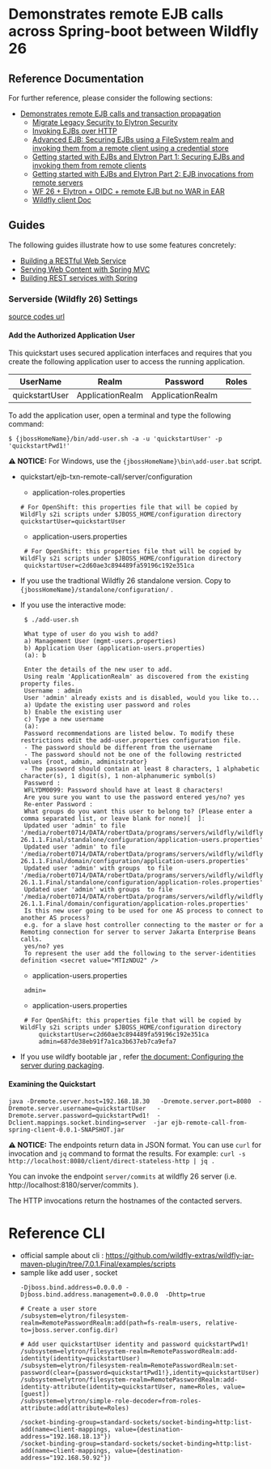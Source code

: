 # Demonstrates remote EJB calls across Spring-boot between Wildfly 26 

## Reference Documentation
For further reference, please consider the following sections:

* [Demonstrates remote EJB calls and transaction propagation](https://github.com/wildfly/quickstart/tree/26.1.1.Final/ejb-txn-remote-call)  
     * [Migrate Legacy Security to Elytron Security](https://docs.wildfly.org/26/WildFly_Elytron_Security.html#Migrate_Legacy_Security_to_Elytron_Security)
     * [Invoking EJBs over HTTP](https://wildfly-security.github.io/wildfly-elytron/blog/ejb-over-http/)
     * [Advanced EJB: Securing EJBs using a FileSystem realm and invoking them from a remote client using a credential store](https://wildfly-security.github.io/wildfly-elytron/blog/advanced-ejb-security/)
     * [Getting started with EJBs and Elytron Part 1: Securing EJBs and invoking them from remote clients](https://developer.jboss.org/people/fjuma/blog/2017/09/08/getting-started-with-ejbs-and-elytron-part-1)
     * [Getting started with EJBs and Elytron Part 2: EJB invocations from remote servers](https://developer.jboss.org/people/fjuma/blog/2017/09/08/getting-started-with-ejbs-and-elytron-part-2)
     * [WF 26 + Elytron + OIDC + remote EJB but no WAR in EAR](https://groups.google.com/g/wildfly/c/7z_Xv2mbgRo)
     * [Wildfly client Doc](https://docs.wildfly.org/26/Client_Guide.html)

## Guides
The following guides illustrate how to use some features concretely:

* [Building a RESTful Web Service](https://spring.io/guides/gs/rest-service/)
* [Serving Web Content with Spring MVC](https://spring.io/guides/gs/serving-web-content/)
* [Building REST services with Spring](https://spring.io/guides/tutorials/rest/)

### Serverside (Wildfly 26) Settings
[source codes url](https://github.com/wildfly/quickstart/tree/26.1.1.Final/ejb-txn-remote-call/server)
#### Add the Authorized Application User
This quickstart uses secured application interfaces and requires that you create the following application user to access the running application.

| UserName        | Realm            | Password          | Roles  |
|-----------------|------------------|-------------------|--------|
| quickstartUser  | ApplicationRealm | ApplicationRealm  |        |

To add the application user, open a terminal and type the following command:

```shell
$ {jbossHomeName}/bin/add-user.sh -a -u 'quickstartUser' -p 'quickstartPwd1!' 
```

**⚠ NOTICE:** For Windows, use the ``{jbossHomeName}\bin\add-user.bat`` script.

* quickstart/ejb-txn-remote-call/server/configuration
   * application-roles.properties 
    
	```properties
	# For OpenShift: this properties file that will be copied by WildFly s2i scripts under $JBOSS_HOME/configuration directory
    quickstartUser=quickstartUser
	```
	
    * application-users.properties
   
  	```properties
	 # For OpenShift: this properties file that will be copied by WildFly s2i scripts under $JBOSS_HOME/configuration directory
     quickstartUser=c2d60ae3c894489fa59196c192e351ca
	```
 * If you use the tradtional Wildfly 26 standalone version.  Copy to ``{jbossHomeName}/standalone/configuration/`` .
 * If you use the interactive mode:
   ```shell
    $ ./add-user.sh

    What type of user do you wish to add?
    a) Management User (mgmt-users.properties)
    b) Application User (application-users.properties)
    (a): b

    Enter the details of the new user to add.
    Using realm 'ApplicationRealm' as discovered from the existing property files.
    Username : admin
    User 'admin' already exists and is disabled, would you like to...
    a) Update the existing user password and roles
    b) Enable the existing user
    c) Type a new username
    (a):
    Password recommendations are listed below. To modify these restrictions edit the add-user.properties configuration file.
    - The password should be different from the username
    - The password should not be one of the following restricted values {root, admin, administrator}
    - The password should contain at least 8 characters, 1 alphabetic character(s), 1 digit(s), 1 non-alphanumeric symbol(s)
    Password :
    WFLYDM0099: Password should have at least 8 characters!
    Are you sure you want to use the password entered yes/no? yes
    Re-enter Password :
    What groups do you want this user to belong to? (Please enter a comma separated list, or leave blank for none)[  ]:
    Updated user 'admin' to file '/media/robert0714/DATA/robertData/programs/servers/wildfly/wildfly-26.1.1.Final/standalone/configuration/application-users.properties'
    Updated user 'admin' to file '/media/robert0714/DATA/robertData/programs/servers/wildfly/wildfly-26.1.1.Final/domain/configuration/application-users.properties'
    Updated user 'admin' with groups  to file '/media/robert0714/DATA/robertData/programs/servers/wildfly/wildfly-26.1.1.Final/standalone/configuration/application-roles.properties'
    Updated user 'admin' with groups  to file '/media/robert0714/DATA/robertData/programs/servers/wildfly/wildfly-26.1.1.Final/domain/configuration/application-roles.properties'
    Is this new user going to be used for one AS process to connect to another AS process?
    e.g. for a slave host controller connecting to the master or for a Remoting connection for server to server Jakarta Enterprise Beans calls.
    yes/no? yes
    To represent the user add the following to the server-identities definition <secret value="MTIzNDU2" />   
   ```
    * application-users.properties
	```properties
	 admin=
	```
	
    * application-users.properties
   
  	```properties
	 # For OpenShift: this properties file that will be copied by WildFly s2i scripts under $JBOSS_HOME/configuration directory
         quickstartUser=c2d60ae3c894489fa59196c192e351ca
         admin=687de38eb91f7a1ca3b637eb7ca9efa7
	```
 * If you use wildfy bootable jar , refer [the document: Configuring the server during packaging](https://docs.wildfly.org/bootablejar/#wildfly_jar_configuring_build).

#### Examining the Quickstart
  ```
  java -Dremote.server.host=192.168.18.30   -Dremote.server.port=8080  -Dremote.server.username=quickstartUser   -Dremote.server.password=quickstartPwd1!  -Dclient.mappings.socket.binding=server  -jar ejb-remote-call-from-spring-client-0.0.1-SNAPSHOT.jar
  ```
  
**⚠ NOTICE:** The endpoints return data in JSON format. You can use ``curl`` for invocation and ``jq`` command to format the results. For example: ``curl -s http://localhost:8080/client/direct-stateless-http | jq . ``

You can invoke the endpoint ``server/commits`` at  wildfly 26 server (i.e. http://localhost:8180/server/commits ). 

The HTTP invocations return the hostnames of the contacted servers.

# Reference CLI
* official sample about cli : https://github.com/wildfly-extras/wildfly-jar-maven-plugin/tree/7.0.1.Final/examples/scripts
* sample like add user , socket 
  ```
  -Djboss.bind.address=0.0.0.0 -Djboss.bind.address.management=0.0.0.0  -Dhttp=true
  
  # Create a user store
  /subsystem=elytron/filesystem-realm=RemotePasswordRealm:add(path=fs-realm-users, relative-to=jboss.server.config.dir)

  # Add user quickstartUser identity and password quickstartPwd1!
  /subsystem=elytron/filesystem-realm=RemotePasswordRealm:add-identity(identity=quickstartUser)
  /subsystem=elytron/filesystem-realm=RemotePasswordRealm:set-password(clear={password=quickstartPwd1!},identity=quickstartUser)
  /subsystem=elytron/filesystem-realm=RemotePasswordRealm:add-identity-attribute(identity=quickstartUser, name=Roles, value=[guest])
  /subsystem=elytron/simple-role-decoder=from-roles-attribute:add(attribute=Roles)

  /socket-binding-group=standard-sockets/socket-binding=http:list-add(name=client-mappings, value={destination-address="192.168.18.13"})
  /socket-binding-group=standard-sockets/socket-binding=http:list-add(name=client-mappings, value={destination-address="192.168.50.92"})
  ```
